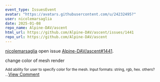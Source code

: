 ```yaml
---
event_type: IssuesEvent
avatar: "https://avatars.githubusercontent.com/u/24232495?"
user: nicolemarsaglia
date: 2025-01-08
repo_name: Alpine-DAV/ascent
html_url: https://github.com/Alpine-DAV/ascent/issues/1441
repo_url: https://github.com/Alpine-DAV/ascent
---
```


<a href='https://github.com/nicolemarsaglia' target='_blank'>nicolemarsaglia</a> open issue <a href='https://github.com/Alpine-DAV/ascent/issues/1441' target='_blank'>Alpine-DAV/ascent#1441</a>.

<p>change color of mesh render</p><small>Add ability for user to specify color for the mesh. Input formats: string, rgb, hex. others? ...</small><a href='https://github.com/Alpine-DAV/ascent/issues/1441' target='_blank'>View Comment</a>